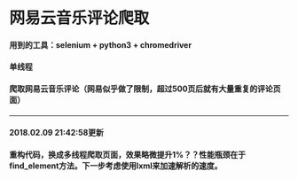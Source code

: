 # 网易云音乐评论爬取
#### 用到的工具：selenium + python3 + chromedriver
#### 单线程
#### 爬取网易云音乐评论（网易似乎做了限制，超过500页后就有大量重复的评论页面）
---
#### 2018.02.09 21:42:58更新
#### 重构代码，换成多线程爬取页面，效果略微提升1%？？性能瓶颈在于find_element方法。下一步考虑使用lxml来加速解析的速度。
